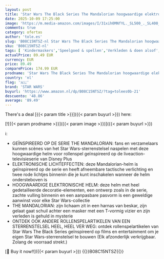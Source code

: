 ```yaml
---
layout: post
title: 'Star Wars The Black Series The Mandalorian hoogwaardige elektronische helm voor rollenspel om te verzamelen  speelgoed voor kinderen vanaf 14 jaar'
date: 2025-10-09 17:25:00
image: 'https://m.media-amazon.com/images/I/31xih0MNfYL._SL500_._SL400_.jpg'
comments: true
category: ofertas
author: 'tole.es'
slug: 'B08C15NTSZ-nl Star Wars The Black Series The Mandalorian hoogwaardige...'
sku: 'B08C15NTSZ-nl'
tags: [ 'Kindermaskers','Speelgoed & spellen','Verkleden & doen alsof','Verkleedaccessoires','star wars','🇳🇱', ]
actualPrice: 89.49 EUR
currency: EUR
price: 89.49
comparePrice: 174.99 EUR
prodname: 'Star Wars The Black Series The Mandalorian hoogwaardige elektronische helm voor rollenspel om te verzamelen  speelgoed voor kinderen vanaf 14 jaar'
country: 'nl'
flag: '🇳🇱'
brand: 'STAR WARS'
buyurl: 'https://www.amazon.nl/dp/B08C15NTSZ/?tag=tolees0b-21'
descuento: '48.86'
average: '89.49'
---
```


There's a deal [{{< param title >}}]({{< param buyurl >}})  here:

[![{{< param prodname >}}]({{< param image >}})]({{< param buyurl >}})

ℹ️:

- GEÏNSPIREERD OP DE SERIE THE MANDALORIAN: fans en verzamelaars kunnen scènes van het Star Wars-sterrenstelsel naspelen met deze hoogwaardige helm voor rollenspel geïnspireerd op de liveaction-televisieserie van Disney Plus
- ELEKTRONISCHE LICHTEFFECTEN: deze Mandalorian-helm is geïnspireerd op de serie en heeft afneembare tactische verlichting en twee rode lichtjes binnenin die je kunt inschakelen wanneer de helm ondersteboven is
- HOOGWAARDIGE ELEKTRONISCHE HELM: deze helm met heel gedetailleerde decoratie-elementen, een ontwerp zoals in de serie, zachte vulling binnenin en een aanpasbare pasvorm is een geweldige aanwinst voor elke Star Wars-collectie
- THE MANDALORIAN: zijn lichaam zit in een harnas van beskar, zijn gelaat gaat schuil achter een masker met een T-vormig vizier en zijn verleden is gehuld in mysterie
- ONTDEK OOK ANDERE ROLLENSPELARTIKELEN VAN EEN STERRENSTELSEL HEEL, HEEL VER WEG: ontdek rollenspelartikelen van Star Wars The Black Series geïnspireerd op films en entertainment om je eigen Star Wars-sterrenstelsel te bouwen (Elk afzonderlijk verkrijgbaar. Zolang de voorraad strekt.)

[🛒 Buy it now!!]({{< param buyurl >}})
{{<world>}}B08C15NTSZ{{</world>}}
